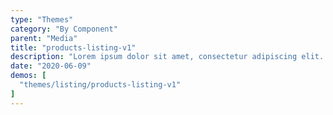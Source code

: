 ```yaml
---
type: "Themes"
category: "By Component"
parent: "Media"
title: "products-listing-v1"
description: "Lorem ipsum dolor sit amet, consectetur adipiscing elit. Nunc tempus laoreet leo sit amet iaculis."
date: "2020-06-09"
demos: [
  "themes/listing/products-listing-v1"
]
---
```

